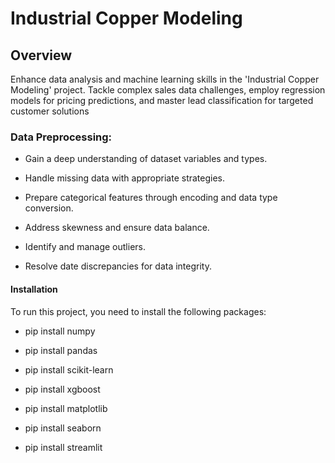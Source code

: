 # Industrial Copper Modeling

## Overview
   Enhance data analysis and machine learning skills in the 'Industrial Copper Modeling' project. Tackle complex sales data challenges, employ regression models for pricing predictions, and master lead classification for targeted customer solutions

### Data Preprocessing:
- Gain a deep understanding of dataset variables and types.
* Handle missing data with appropriate strategies.
+ Prepare categorical features through encoding and data type conversion.
- Address skewness and ensure data balance.
* Identify and manage outliers.
+ Resolve date discrepancies for data integrity.

#### Installation

To run this project, you need to install the following packages:

- pip install numpy
* pip install pandas
+ pip install scikit-learn
- pip install xgboost
* pip install matplotlib
+ pip install seaborn
- pip install streamlit
